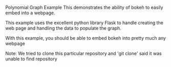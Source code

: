 Polynomial Graph Example
This demonstrates the ability of bokeh to easily embed into a webpage.

This example uses the excellent python library Flask to handle creating the web page and handling the data to populate the graph.

With this example, you should be able to embed bokeh into pretty much any webpage

Note: We tried to clone this particular repository and 'git clone' said it was unable to find repository
